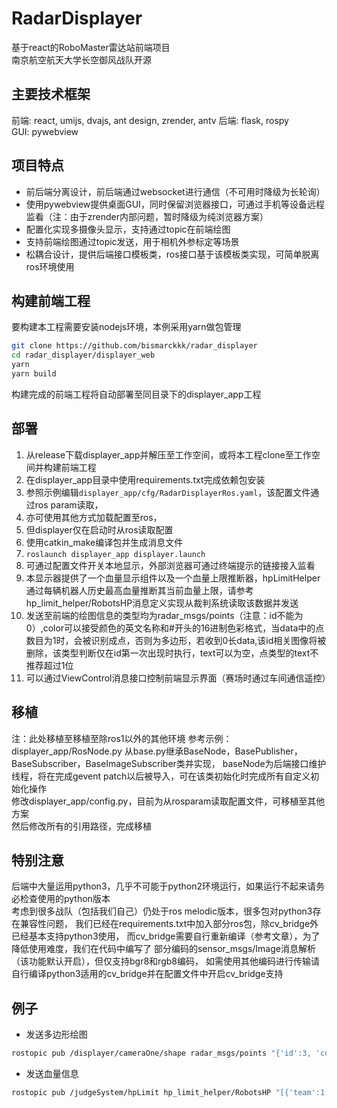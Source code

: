 # RadarDisplayer
基于react的RoboMaster雷达站前端项目  
南京航空航天大学长空御风战队开源
## 主要技术框架
前端: react, umijs, dvajs, ant design, zrender, antv
后端: flask, rospy  
GUI: pywebview
## 项目特点
* 前后端分离设计，前后端通过websocket进行通信（不可用时降级为长轮询）
* 使用pywebview提供桌面GUI，同时保留浏览器接口，可通过手机等设备远程监看（注：由于zrender内部问题，暂时降级为纯浏览器方案）
* 配置化实现多摄像头显示，支持通过topic在前端绘图
* 支持前端绘图通过topic发送，用于相机外参标定等场景
* 松耦合设计，提供后端接口模板类，ros接口基于该模板类实现，可简单脱离ros环境使用
## 构建前端工程
要构建本工程需要安装nodejs环境，本例采用yarn做包管理
```bash
git clone https://github.com/bismarckkk/radar_displayer
cd radar_displayer/displayer_web
yarn
yarn build
```
构建完成的前端工程将自动部署至同目录下的displayer_app工程
## 部署
1. 从release下载displayer_app并解压至工作空间，或将本工程clone至工作空间并构建前端工程
2. 在displayer_app目录中使用requirements.txt完成依赖包安装
3. 参照示例编辑`displayer_app/cfg/RadarDisplayerRos.yaml`，该配置文件通过ros param读取，
4. 亦可使用其他方式加载配置至ros，
5. 但displayer仅在启动时从ros读取配置
6. 使用catkin_make编译包并生成消息文件
7. `roslaunch displayer_app displayer.launch`
8. 可通过配置文件开关本地显示，外部浏览器可通过终端提示的链接接入监看
9. 本显示器提供了一个血量显示组件以及一个血量上限推断器，hpLimitHelper通过每辆机器人历史最高血量推断其当前血量上限，请参考hp_limit_helper/RobotsHP消息定义实现从裁判系统读取该数据并发送
10. 发送至前端的绘图信息的类型均为radar_msgs/points（注意：id不能为0）,color可以接受颜色的英文名称和#开头的16进制色彩格式，当data中的点数目为1时，会被识别成点，否则为多边形，若收到0长data,该id相关图像将被删除，该类型判断仅在id第一次出现时执行，text可以为空，点类型的text不推荐超过1位
11. 可以通过ViewControl消息接口控制前端显示界面（赛场时通过车间通信遥控）
## 移植
注：此处移植至移植至除ros1以外的其他环境
参考示例：displayer_app/RosNode.py
从base.py继承BaseNode，BasePublisher，BaseSubscriber，BaseImageSubscriber类并实现，
baseNode为后端接口维护线程，将在完成gevent patch以后被导入，可在该类初始化时完成所有自定义初始化操作  
修改displayer_app/config.py，目前为从rosparam读取配置文件，可移植至其他方案  
然后修改所有的引用路径，完成移植
## 特别注意
后端中大量运用python3，几乎不可能于python2环境运行，如果运行不起来请务必检查使用的python版本  
考虑到很多战队（包括我们自己）仍处于ros melodic版本，很多包对python3存在兼容性问题，
我们已经在requirements.txt中加入部分ros包，除cv_bridge外已经基本支持python3使用，
而cv_bridge需要自行重新编译（参考文章），为了降低使用难度，我们在代码中编写了
部分编码的sensor_msgs/Image消息解析（该功能默认开启），但仅支持bgr8和rgb8编码，
如需使用其他编码进行传输请自行编译python3适用的cv_bridge并在配置文件中开启cv_bridge支持
## 例子
* 发送多边形绘图  
```bash
rostopic pub /displayer/cameraOne/shape radar_msgs/points "{'id':3, 'color':'green', 'text':'test', 'data':[{'x':0.4,'y':0.4},{'x':0.8,'y':0.8},{'x':0.2,'y':0.7}]}"
```
* 发送血量信息
```bash
rostopic pub /judgeSystem/hpLimit hp_limit_helper/RobotsHP "[{'team':1,'number':3,'hp':150}]"
```

